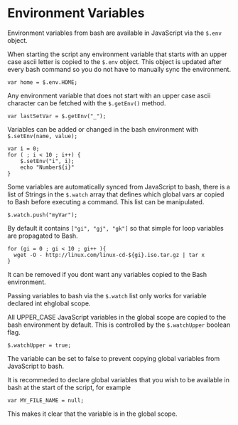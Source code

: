 
# Environment Variables

Environment variables from bash are available in JavaScript via the `$.env` object.

When starting the script any environment variable that starts with an upper case ascii letter is copied to the `$.env` object. This object is updated after every bash command so you do not have to manually sync the environment.

    var home = $.env.HOME;

Any environment variable that does not start with an upper case ascii character can be fetched with the `$.getEnv()` method.

    var lastSetVar = $.getEnv("_");

Variables can be added or changed in the bash environment with `$.setEnv(name, value);`

    var i = 0;
    for ( ; i < 10 ; i++) {
        $.setEnv("i", i);
        echo "Number${i}"
    }

Some variables are automatically synced from JavaScript to bash, there is a list of Strings in the `$.watch` array that defines which global vars ar copied to Bash before executing a command.  This list can be manipulated.

    $.watch.push("myVar");

By default it contains `["gi", "gj", "gk"]` so that simple for loop variables are propagated to Bash.

    for (gi = 0 ; gi < 10 ; gi++ ){
      wget -O - http://linux.com/linux-cd-${gi}.iso.tar.gz | tar x
    }

It can be removed if you dont want any variables copied to the Bash environment.

Passing variables to bash via the `$.watch` list only works for variable declared int ehglobal scope.

All UPPER_CASE JavaScript variables in the global scope are copied to the bash environment by default. This is controlled by the `$.watchUpper` boolean flag.

	$.watchUpper = true;
	
The variable can be set to false to prevent copying global variables from JavaScript to bash.

It is recommeded to declare global variables that you wish to be available in bash at the start of the script, for example

    var MY_FILE_NAME = null;

This makes it clear that the variable is in the global scope.
